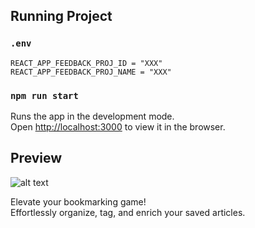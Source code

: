## Running Project
### `.env`
```
REACT_APP_FEEDBACK_PROJ_ID = "XXX"
REACT_APP_FEEDBACK_PROJ_NAME = "XXX"
```
### `npm run start`

Runs the app in the development mode.<br /> Open
[http://localhost:3000](http://localhost:3000) to view it in the browser.

## Preview
![alt text](./src/Assets/preview.png "Title")

Elevate your bookmarking game! <br>
Effortlessly organize, tag, and enrich your saved articles.